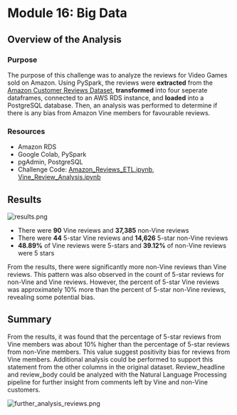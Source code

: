 # Module 16: Big Data

## Overview of the Analysis

### Purpose
The purpose of this challenge was to analyze the reviews for Video Games sold on Amazon. Using PySpark, the reviews were **extracted** from the [Amazon Customer Reviews Dataset](https://s3.amazonaws.com/amazon-reviews-pds/tsv/index.txt), **transformed** into four seperate dataframes, connected to an AWS RDS instance, and **loaded** into a PostgreSQL database. Then, an analysis was performed to determine if there is any bias from Amazon Vine members for favourable reviews. 

### Resources
* Amazon RDS
* Google Colab, PySpark
* pgAdmin, PostgreSQL
* Challenge Code: [Amazon_Reviews_ETL.ipynb](https://github.com/daniel-sh-au/UofT_DataBC_Module16_Amazon_Vine_Analysis/blob/main/Amazon_Reviews_ETL.ipynb), [Vine_Review_Analysis.ipynb](https://github.com/daniel-sh-au/UofT_DataBC_Module16_Amazon_Vine_Analysis/blob/main/Vine_Review_Analysis.ipynb)

## Results
![results.png](https://github.com/daniel-sh-au/UofT_DataBC_Module16_Amazon_Vine_Analysis/blob/main/Resources/results.png)  
* There were **90** Vine reviews and **37,385** non-Vine reviews
* There were **44** 5-star Vine reviews and **14,626** 5-star non-Vine reviews
* **48.89%** of Vine reviews were 5-stars and **39.12%** of non-Vine reviews were 5 stars

From the results, there were significantly more non-Vine reviews than Vine reviews. This pattern was also observed in the count of 5-star reviews for non-Vine and Vine reviews. However, the percent of 5-star Vine reviews was approximately 10% more than the percent of 5-star non-Vine reviews, revealing some potential bias. 

## Summary
From the results, it was found that the percentage of 5-star reviews from Vine members was about 10% higher than the percentage of 5-star reviews from non-Vine members. This value suggest positivity bias for reviews from Vine members. Additional analysis could be performed to support this statement from the other columns in the original dataset. Review_headline and review_body could be analyzed with the Natural Language Processing pipeline for further insight from comments left by Vine and non-Vine customers.  

![further_analysis_reviews.png](https://github.com/daniel-sh-au/UofT_DataBC_Module16_Amazon_Vine_Analysis/blob/main/Resources/further_analysis_reviews.png)